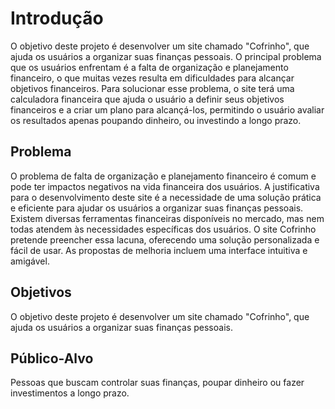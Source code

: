 # Introdução

 O objetivo deste projeto é desenvolver um site chamado "Cofrinho", que ajuda os usuários a organizar suas finanças pessoais. O principal problema que os usuários enfrentam é a falta de organização e planejamento financeiro, o que muitas vezes resulta em dificuldades para alcançar objetivos financeiros. Para solucionar esse problema, o site terá uma calculadora financeira que ajuda o usuário a definir seus objetivos financeiros e a criar um plano para alcançá-los, permitindo o usuário avaliar os resultados apenas poupando dinheiro, ou investindo a longo prazo.


## Problema

O problema de falta de organização e planejamento financeiro é comum e pode ter impactos negativos na vida financeira dos usuários. A justificativa para o desenvolvimento deste site é a necessidade de uma solução prática e eficiente para ajudar os usuários a organizar suas finanças pessoais. Existem diversas ferramentas financeiras disponíveis no mercado, mas nem todas atendem às necessidades específicas dos usuários. O site Cofrinho pretende preencher essa lacuna, oferecendo uma solução personalizada e fácil de usar. As propostas de melhoria incluem uma interface intuitiva e amigável.



## Objetivos

 O objetivo deste projeto é desenvolver um site chamado "Cofrinho", que ajuda os usuários a organizar suas finanças pessoais.
 

## Público-Alvo

Pessoas que buscam controlar suas finanças, poupar dinheiro ou fazer investimentos a longo prazo.
